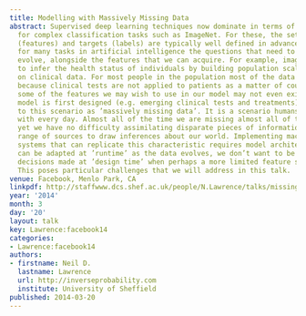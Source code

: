```yaml
---
title: Modelling with Massively Missing Data
abstract: Supervised deep learning techniques now dominate in terms of performance
  for complex classification tasks such as ImageNet. For these, the set of inputs
  (features) and targets (labels) are typically well defined in advance. However,
  for many tasks in artificial intelligence the questions that need to be answered
  evolve, alongside the features that we can acquire. For example, imagine we wish
  to infer the health status of individuals by building population scale models based
  on clinical data. For most people in the population most of the data will be missing
  because clinical tests are not applied to patients as a matter of course. Indeed,
  some of the features we may wish to use in our model may not even exist when our
  model is first designed (e.g. emerging clinical tests and treatments). We refer
  to this scenario as ’massively missing data’. It is a scenario humans are faced
  with every day. Almost all of the time we are missing almost all of the data. And
  yet we have no difficulty assimilating disparate pieces of information from a wide
  range of sources to draw inferences about our world. Implementing machine learning
  systems that can replicate this characteristic requires model architectures that
  can be adapted at ’runtime’ as the data evolves, we don’t want to be limited by
  decisions made at ’design time’ when perhaps a more limited feature set existed.
  This poses particular challenges that we will address in this talk.
venue: Facebook, Menlo Park, CA
linkpdf: http://staffwww.dcs.shef.ac.uk/people/N.Lawrence/talks/missing_facebook14.pdf
year: '2014'
month: 3
day: '20'
layout: talk
key: Lawrence:facebook14
categories:
- Lawrence:facebook14
authors:
- firstname: Neil D.
  lastname: Lawrence
  url: http://inverseprobability.com
  institute: University of Sheffield
published: 2014-03-20
---
```

